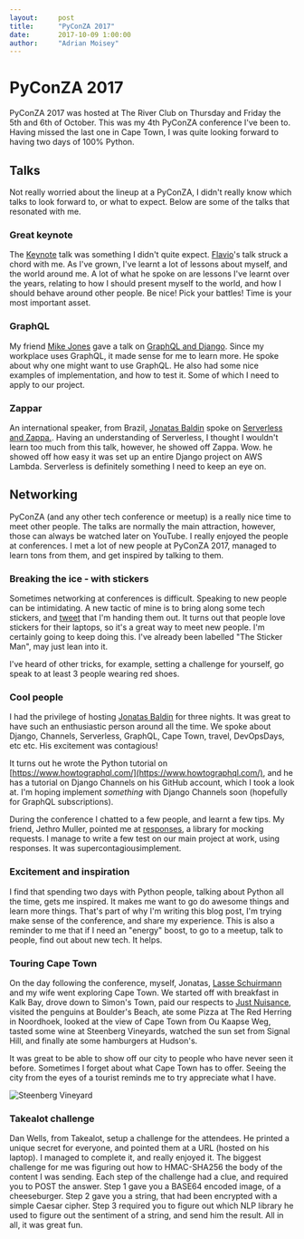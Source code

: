 ```yaml
---
layout:     post
title:      "PyConZA 2017"
date:       2017-10-09 1:00:00
author:     "Adrian Moisey"
---
```


# PyConZA 2017

PyConZA 2017 was hosted at The River Club on Thursday and Friday the 5th and 6th of October. This was my 4th PyConZA conference I've been to. Having missed the last one in Cape Town, I was quite looking forward to having two days of 100% Python.

## Talks

Not really worried about the lineup at a PyConZA, I didn't really know which talks to look forward to, or what to expect. Below are some of the talks that resonated with me.

### Great keynote

The [Keynote](https://za.pycon.org/talks/1/) talk was something I didn't quite expect. [Flavio](http://flaper87.com/)'s talk struck a chord with me. As I've grown, I've learnt a lot of lessons about myself, and the world around me. A lot of what he spoke on are lessons I've learnt over the years, relating to how I should present myself to the world, and how I should behave around other people. Be nice! Pick your battles! Time is your most important asset.

### GraphQL

My friend [Mike Jones](https://twitter.com/imsickofmaps) gave a talk on [GraphQL and Django](https://za.pycon.org/talks/34/). Since my workplace uses GraphQL, it made sense for me to learn more. He spoke about why one might want to use GraphQL. He also had some nice examples of implementation, and how to test it. Some of which I need to apply to our project.

### Zappar

An international speaker, from Brazil, [Jonatas Baldin](https://twitter.com/jonatasbaldin) spoke on [Serverless and Zappa.](https://za.pycon.org/talks/47/). Having an understanding of Serverless, I thought I wouldn't learn too much from this talk, however, he showed off Zappa. Wow. he showed off how easy it was set up an entire Django project on AWS Lambda. Serverless is definitely something I need to keep an eye on.

## Networking

PyConZA (and any other tech conference or meetup) is a really nice time to meet other people. The talks are normally the main attraction, however, those can always be watched later on YouTube. I really enjoyed the people at conferences. I met a lot of new people at PyConZA 2017, managed to learn tons from them, and get inspired by talking to them.

### Breaking the ice - with stickers

Sometimes networking at conferences is difficult. Speaking to new people can be intimidating. A new tactic of mine is to bring along some tech stickers, and [tweet](https://twitter.com/adrianmoisey/status/916208170527227905) that I'm handing them out. It turns out that people love stickers for their laptops, so it's a great way to meet new people. I'm certainly going to keep doing this. I've already been labelled "The Sticker Man", may just lean into it.

I've heard of other tricks, for example, setting a challenge for yourself, go speak to at least 3 people wearing red shoes.

### Cool people

I had the privilege of hosting [Jonatas Baldin](https://twitter.com/jonatasbaldin) for three nights. It was great to have such an enthusiastic person around all the time. We spoke about Django, Channels, Serverless, GraphQL, Cape Town, travel, DevOpsDays, etc etc. His excitement was contagious!

It turns out he wrote the Python tutorial on [https://www.howtographql.com/](https://www.howtographql.com/), and he has a tutorial on Django Channels on his GitHub account, which I took a look at. I'm hoping implement *something* with Django Channels soon (hopefully for GraphQL subscriptions).

During the conference I chatted to a few people, and learnt a few tips. My friend, Jethro Muller, pointed me at [responses](https://pypi.python.org/pypi/responses), a library for mocking requests. I manage to write a few test on our main project at work, using responses. It was supercontagiousimplement.

### Excitement and inspiration

I find that spending two days with Python people, talking about Python all the time, gets me inspired. It makes me want to go do awesome things and learn more things. That's part of why I'm writing this blog post, I'm trying make sense of the conference, and share my experience. This is also a reminder to me that if I need an "energy" boost, to go to a meetup, talk to people, find out about new tech. It helps.

### Touring Cape Town

On the day following the conference, myself, Jonatas, [Lasse Schuirmann](https://twitter.com/lschuirmann) and my wife went exploring Cape Town. We started off with breakfast in Kalk Bay, drove down to Simon's Town, paid our respects to [Just Nuisance](https://en.wikipedia.org/wiki/Just_Nuisance), visited the penguins at Boulder's Beach, ate some Pizza at The Red Herring in Noordhoek, looked at the view of Cape Town from Ou Kaapse Weg, tasted some wine at Steenberg Vineyards, watched the sun set from Signal Hill, and finally ate some hamburgers at Hudson's.

It was great to be able to show off our city to people who have never seen it before. Sometimes I forget about what Cape Town has to offer. Seeing the city from the eyes of a tourist reminds me to try appreciate what I have.

<img src="{{ site.baseurl }}/img/pycon-2017.jpg" alt="Steenberg Vineyard">

### Takealot challenge

Dan Wells, from Takealot, setup a challenge for the attendees. He printed a unique secret for everyone, and pointed them at a URL (hosted on his laptop). I managed to complete it, and really enjoyed it. The biggest challenge for me was figuring out how to HMAC-SHA256 the body of the content I was sending.
Each step of the challenge had a clue, and required you to POST the answer. Step 1 gave you a BASE64 encoded image, of a cheeseburger. Step 2 gave you a string, that had been encrypted with a simple Caesar cipher. Step 3 required you to figure out which NLP library he used to figure out the sentiment of a string, and send him the result. All in all, it was great fun.

